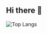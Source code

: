 ## Hi there 👋

![Top Langs](https://github-readme-stats.vercel.app/api/top-langs/?username=coogie22)
